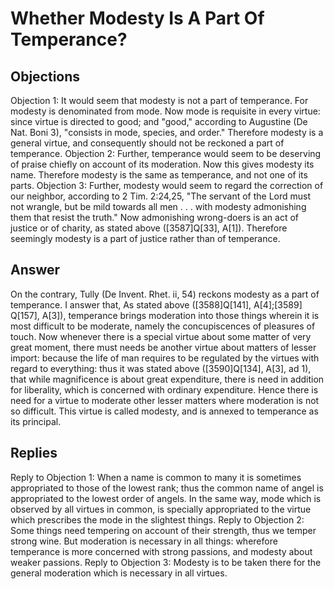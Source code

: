 # Whether Modesty Is A Part Of Temperance?
## Objections
Objection 1: It would seem that modesty is not a part of temperance. For modesty is denominated from mode. Now mode is requisite in every virtue: since virtue is directed to good; and "good," according to Augustine (De Nat. Boni 3), "consists in mode, species, and order." Therefore modesty is a general virtue, and consequently should not be reckoned a part of temperance.
Objection 2: Further, temperance would seem to be deserving of praise chiefly on account of its moderation. Now this gives modesty its name. Therefore modesty is the same as temperance, and not one of its parts.
Objection 3: Further, modesty would seem to regard the correction of our neighbor, according to 2 Tim. 2:24,25, "The servant of the Lord must not wrangle, but be mild towards all men . . . with modesty admonishing them that resist the truth." Now admonishing wrong-doers is an act of justice or of charity, as stated above ([3587]Q[33], A[1]). Therefore seemingly modesty is a part of justice rather than of temperance.
## Answer
On the contrary, Tully (De Invent. Rhet. ii, 54) reckons modesty as a part of temperance.
I answer that, As stated above ([3588]Q[141], A[4];[3589] Q[157], A[3]), temperance brings moderation into those things wherein it is most difficult to be moderate, namely the concupiscences of pleasures of touch. Now whenever there is a special virtue about some matter of very great moment, there must needs be another virtue about matters of lesser import: because the life of man requires to be regulated by the virtues with regard to everything: thus it was stated above ([3590]Q[134], A[3], ad 1), that while magnificence is about great expenditure, there is need in addition for liberality, which is concerned with ordinary expenditure. Hence there is need for a virtue to moderate other lesser matters where moderation is not so difficult. This virtue is called modesty, and is annexed to temperance as its principal.
## Replies
Reply to Objection 1: When a name is common to many it is sometimes appropriated to those of the lowest rank; thus the common name of angel is appropriated to the lowest order of angels. In the same way, mode which is observed by all virtues in common, is specially appropriated to the virtue which prescribes the mode in the slightest things.
Reply to Objection 2: Some things need tempering on account of their strength, thus we temper strong wine. But moderation is necessary in all things: wherefore temperance is more concerned with strong passions, and modesty about weaker passions.
Reply to Objection 3: Modesty is to be taken there for the general moderation which is necessary in all virtues.